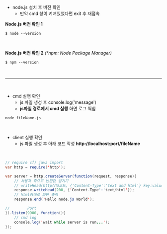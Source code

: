 - node.js 설치 후 버전 확인
  - 만약 cmd 창이 켜져있었다면 exit 후 재접속

**Node.js 버전 확인 1**
~~~
$ node --version
~~~

<br>

**Node.js 버전 확인 2** _(*npm: Node Package Manager)_
~~~
$ npm --version
~~~
<br>
<hr>
<br>

- cmd 실행 확인
  - js 파일 생성 후 console.log('message')
  - **js파일 경로에서 cmd 실행** 하면 로그 찍힘

~~~
node fileName.js
~~~

<br>

- client 실행 확인
  - js 파일 생성 후 아래 코드 작성 **http://localhost:port/fileName**

<br>

~~~ java
// require cf) java import
var http = require('http');

var server = http.createServer(function(request, response){
    // 사용자 측으로 반환값 넘기기
    // writeHead(http상태코드, {'Content-Type':'text and html'} key:value 형태/여러 개 O)
    response.writeHead(200, {'Content-Type':'text/html'});
    // html형태로 화면 출력
    response.end('Hello node.js World');

//        Port
}).listen(9900, function(){
    // cmd log
    console.log('wait while server is run...');
});
~~~